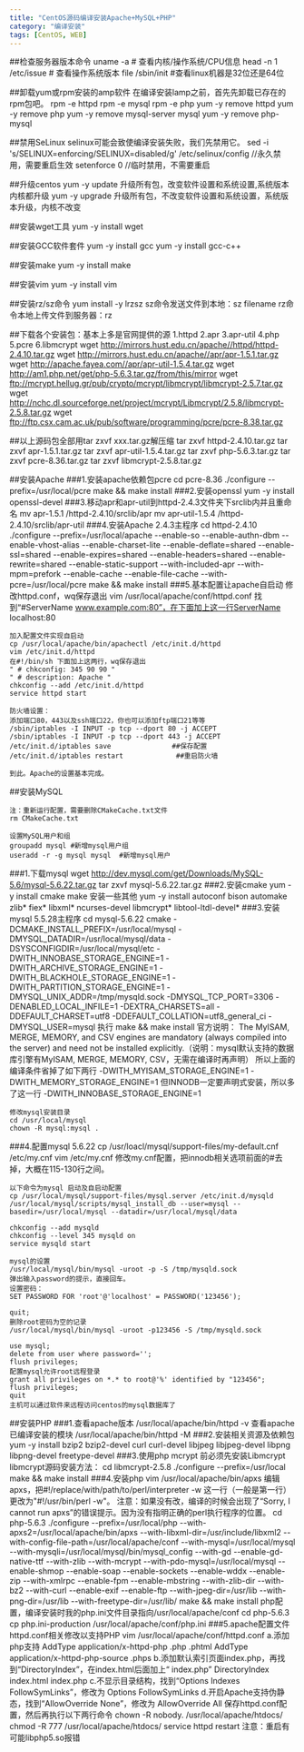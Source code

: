 ```yaml
---
title: "CentOS源码编译安装Apache+MySQL+PHP"
category: "编译安装"
tags: [CentOS, WEB]
---
```

##检查服务器版本命令
	uname -a # 查看内核/操作系统/CPU信息
	head -n 1 /etc/issue # 查看操作系统版本
	file /sbin/init #查看linux机器是32位还是64位

##卸载yum或rpm安装的amp软件
在编译安装lamp之前，首先先卸载已存在的rpm包吧。
	rpm -e httpd
	rpm -e mysql
	rpm -e php
	yum -y remove httpd
	yum -y remove php
	yum -y remove mysql-server mysql
	yum -y remove php-mysql

##禁用SeLinux
	selinux可能会致使编译安装失败，我们先禁用它。
	sed -i 's/SELINUX=enforcing/SELINUX=disabled/g' /etc/selinux/config //永久禁用，需要重启生效
	setenforce 0 //临时禁用，不需要重启

##升级centos
	yum -y update
	升级所有包，改变软件设置和系统设置,系统版本内核都升级
	yum -y upgrade
	升级所有包，不改变软件设置和系统设置，系统版本升级，内核不改变

##安装wget工具
	yum -y install wget

##安装GCC软件套件
	yum -y install gcc
	yum -y install gcc-c++

##安装make
	yum -y install make

##安装vim
	yum -y install vim

##安装rz/sz命令
	yum install -y lrzsz
	sz命令发送文件到本地：sz filename
	rz命令本地上传文件到服务器：rz

##下载各个安装包：基本上多是官网提供的源
1.httpd
	2.apr
	3.apr-util
	4.php
	5.pcre
	6.libmcrypt
	wget http://mirrors.hust.edu.cn/apache//httpd/httpd-2.4.10.tar.gz
	wget http://mirrors.hust.edu.cn/apache//apr/apr-1.5.1.tar.gz
	wget http://apache.fayea.com//apr/apr-util-1.5.4.tar.gz
	wget http://am1.php.net/get/php-5.6.3.tar.gz/from/this/mirror
	wget ftp://mcrypt.hellug.gr/pub/crypto/mcrypt/libmcrypt/libmcrypt-2.5.7.tar.gz
	wget http://nchc.dl.sourceforge.net/project/mcrypt/Libmcrypt/2.5.8/libmcrypt-2.5.8.tar.gz
	wget ftp://ftp.csx.cam.ac.uk/pub/software/programming/pcre/pcre-8.38.tar.gz

##以上源码包全部用tar zxvf xxx.tar.gz解压缩
	tar zxvf httpd-2.4.10.tar.gz
	tar zxvf apr-1.5.1.tar.gz 
	tar zxvf apr-util-1.5.4.tar.gz
	tar zxvf php-5.6.3.tar.gz
	tar zxvf pcre-8.36.tar.gz
	tar zxvf libmcrypt-2.5.8.tar.gz

##安装Apache
###1.安装apache依赖包pcre
	cd pcre-8.36
	./configure --prefix=/usr/local/pcre
	make && make install
###2.安装openssl
	yum -y install openssl-devel
###3.移动apr和apr-util到httpd-2.4.3文件夹下srclib内并且重命名
	mv apr-1.5.1 /httpd-2.4.10/srclib/apr
	mv apr-util-1.5.4 /httpd-2.4.10/srclib/apr-util
###4.安装Apache 2.4.3主程序
	cd httpd-2.4.10
	./configure --prefix=/usr/local/apache --enable-so --enable-authn-dbm --enable-vhost-alias --enable-charset-lite --enable-deflate=shared --enable-ssl=shared --enable-expires=shared --enable-headers=shared --enable-rewrite=shared --enable-static-support --with-included-apr --with-mpm=prefork --enable-cache --enable-file-cache --with-pcre=/usr/local/pcre
	make && make install
###5.基本配置让apache自启动
	修改httpd.conf，wq保存退出
	vim /usr/local/apache/conf/httpd.conf
	找到“#ServerName www.example.com:80”，在下面加上这一行ServerName localhost:80

	加入配置文件实现自启动
	cp /usr/local/apache/bin/apachectl /etc/init.d/httpd
	vim /etc/init.d/httpd
	在#!/bin/sh 下面加上这两行，wq保存退出
	" # chkconfig: 345 90 90 "
	" # description: Apache "
	chkconfig --add /etc/init.d/httpd
	service httpd start

	防火墙设置：
	添加端口80，443以及ssh端口22，你也可以添加ftp端口21等等
	/sbin/iptables -I INPUT -p tcp --dport 80 -j ACCEPT
	/sbin/iptables -I INPUT -p tcp --dport 443 -j ACCEPT
	/etc/init.d/iptables save               ##保存配置
	/etc/init.d/iptables restart             ##重启防火墙 	

	到此。Apache的设置基本完成。

##安装MySQL

	注：重新运行配置，需要删除CMakeCache.txt文件
	rm CMakeCache.txt	

	设置MySQL用户和组
	groupadd mysql #新增mysql用户组
	useradd -r -g mysql mysql  #新增mysql用户

###1.下载mysql
	wget http://dev.mysql.com/get/Downloads/MySQL-5.6/mysql-5.6.22.tar.gz
	tar zxvf mysql-5.6.22.tar.gz
###2.安装cmake
	yum -y install cmake make
安装一些其他
	yum -y install  autoconf bison automake zlib* fiex* libxml* ncurses-devel libmcrypt* libtool-ltdl-devel*
###3.安装mysql 5.5.28主程序
	cd mysql-5.6.22
	cmake -DCMAKE_INSTALL_PREFIX=/usr/local/mysql -DMYSQL_DATADIR=/usr/local/mysql/data -DSYSCONFIGDIR=/usr/local/mysql/etc -DWITH_INNOBASE_STORAGE_ENGINE=1 -DWITH_ARCHIVE_STORAGE_ENGINE=1 -DWITH_BLACKHOLE_STORAGE_ENGINE=1 -DWITH_PARTITION_STORAGE_ENGINE=1 -DMYSQL_UNIX_ADDR=/tmp/mysqld.sock -DMYSQL_TCP_PORT=3306 -DENABLED_LOCAL_INFILE=1 -DEXTRA_CHARSETS=all -DDEFAULT_CHARSET=utf8 -DDEFAULT_COLLATION=utf8_general_ci -DMYSQL_USER=mysql
	执行
	make && make install
	官方说明：
	The MyISAM, MERGE, MEMORY, and CSV engines are mandatory (always compiled into the server) and need not be installed explicitly.（说明：mysql默认支持的数据库引擎有MyISAM, MERGE, MEMORY, CSV，无需在编译时再声明）
	所以上面的编译条件省掉了如下两行
	-DWITH_MYISAM_STORAGE_ENGINE=1
	-DWITH_MEMORY_STORAGE_ENGINE=1
	但INNODB一定要声明式安装，所以多了这一行
	-DWITH_INNOBASE_STORAGE_ENGINE=1	

	修改mysql安装目录
	cd /usr/local/mysql   
	chown -R mysql:mysql .


###4.配置mysql 5.6.22
	cp /usr/loacl/mysql/support-files/my-default.cnf /etc/my.cnf
	vim /etc/my.cnf
	修改my.cnf配置，把innodb相关选项前面的#去掉，大概在115-130行之间。	

	以下命令为mysql 启动及自启动配置
	cp /usr/local/mysql/support-files/mysql.server /etc/init.d/mysqld
	/usr/local/mysql/scripts/mysql_install_db --user=mysql --basedir=/usr/local/mysql --datadir=/usr/local/mysql/data	

	chkconfig --add mysqld
	chkconfig --level 345 mysqld on
	service mysqld start 	

	mysql的设置
	/usr/local/mysql/bin/mysql -uroot -p -S /tmp/mysqld.sock
	弹出输入password的提示，直接回车。
	设置密码：
	SET PASSWORD FOR 'root'@'localhost' = PASSWORD('123456');	

	quit;
	删除root密码为空的记录
	/usr/local/mysql/bin/mysql -uroot -p123456 -S /tmp/mysqld.sock

	use mysql;
	delete from user where password='';
	flush privileges;
	配置mysql允许root远程登录                                 
	grant all privileges on *.* to root@'%' identified by "123456";
	flush privileges;
	quit
	主机可以通过软件来远程访问centos的mysql数据库了

##安装PHP
###1.查看apache版本
	/usr/local/apache/bin/httpd -v
	查看apache已编译安装的模块
	/usr/local/apache/bin/httpd -M
###2.安装相关资源及依赖包
	yum -y install bzip2 bzip2-devel curl curl-devel libjpeg libjpeg-devel libpng libpng-devel freetype-devel
###3.使用php mcrypt 前必须先安装Libmcrypt
	libmcrypt源码安装方法：
	cd libmcrypt-2.5.8
	./configure --prefix=/usr/local
	make && make install
###4.安装php
	vim /usr/local/apache/bin/apxs
	编辑apxs，把#!/replace/with/path/to/perl/interpreter -w 这一行（一般是第一行）更改为"#!/usr/bin/perl -w"。
	注意：如果没有改，编译的时候会出现了“Sorry, I cannot run apxs”的错误提示。因为没有指明正确的perl执行程序的位置。
	cd php-5.6.3
	./configure --prefix=/usr/local/php --with-apxs2=/usr/local/apache/bin/apxs --with-libxml-dir=/usr/include/libxml2 --with-config-file-path=/usr/local/apache/conf --with-mysql=/usr/local/mysql --with-mysqli=/usr/local/mysql/bin/mysql_config --with-gd --enable-gd-native-ttf --with-zlib --with-mcrypt --with-pdo-mysql=/usr/local/mysql --enable-shmop --enable-soap --enable-sockets --enable-wddx --enable-zip --with-xmlrpc --enable-fpm --enable-mbstring --with-zlib-dir --with-bz2 --with-curl --enable-exif --enable-ftp --with-jpeg-dir=/usr/lib --with-png-dir=/usr/lib --with-freetype-dir=/usr/lib/
	make && make install
	php配置，编译安装时我的php.ini文件目录指向/usr/local/apache/conf
	cd php-5.6.3
	cp php.ini-production /usr/local/apache/conf/php.ini
###5.apache配置文件httpd.conf相关修改以支持PHP
	vim /usr/local/apache/conf/httpd.conf
	a.添加php支持
	AddType application/x-httpd-php .php .phtml
	AddType application/x-httpd-php-source .phps
	b.添加默认索引页面index.php，再找到“DirectoryIndex”，在index.html后面加上“ index.php”
	DirectoryIndex index.html index.php
	c.不显示目录结构，找到“Options Indexes FollowSymLinks”，修改为
	Options FollowSymLinks
	d.开启Apache支持伪静态，找到“AllowOverride None”，修改为
	AllowOverride All
	保存httpd.conf配置，然后再执行以下两行命令
	chown -R nobody. /usr/local/apache/htdocs/
	chmod -R 777 /usr/local/apache/htdocs/
	service httpd restart
	注意：重启有可能libphp5.so报错
